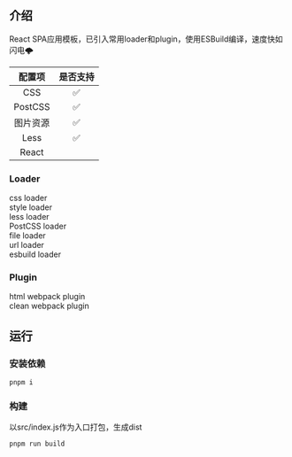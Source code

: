 ## 介绍
React SPA应用模板，已引入常用loader和plugin，使用ESBuild编译，速度快如闪电🌩


| 配置项  |  是否支持 |
|:-:|:-:|
| CSS  |  ✅  |
|  PostCSS |  ✅  |
| 图片资源  | ✅  |
| Less  |  ✅  |
| React  |   |


### Loader
css loader \
style loader \
less loader \
PostCSS loader \
file loader \
url loader \
esbuild loader

### Plugin
html webpack plugin \
clean webpack plugin

## 运行
### 安装依赖
```shell
pnpm i
```


### 构建
以src/index.js作为入口打包，生成dist
```shell
pnpm run build
```
